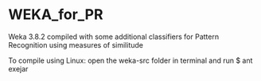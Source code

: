 # WEKA_for_PR
Weka 3.8.2 compiled with some additional classifiers for Pattern Recognition using measures of similitude

To compile using Linux: open the weka-src folder in terminal and run $ ant exejar
